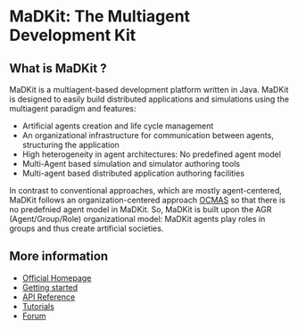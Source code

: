 MaDKit: The Multiagent Development Kit
================================================

What is MaDKit ?
-----------------

MaDKit is a multiagent-based development platform written in Java.
MaDKit is designed to easily build distributed applications and simulations using the multiagent paradigm and features:

* Artificial agents creation and life cycle management
* An organizational infrastructure for communication between agents, structuring the application
* High heterogeneity in agent architectures: No predefined agent model
* Multi-Agent based simulation and simulator authoring tools
* Multi-agent based distributed application authoring facilities

In contrast to conventional approaches, which are mostly agent-centered, MaDKit follows an organization-centered approach [OCMAS][1]
so that there is no predefnied agent model in MaDKit. So, MaDKit is built upon the AGR (Agent/Group/Role) organizational model:
MaDKit agents play roles in groups and thus create artificial societies.
 
More information
------------------------------------------------

* [Official Homepage](http://www.madkit.org)
* [Getting started](http://www.madkit.net/README.html)
* [API Reference](http://www.madkit.org/docs/api)
* [Tutorials](http://www.madkit.org/tutorials)
* [Forum](http://www.madkit.org/forum)


[1]: http://janela.lirmm.fr/~fmichel/publi/pdfs/ferber04ocmas.pdf
